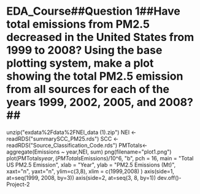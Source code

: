 # EDA_Course##Question 1##Have total emissions from PM2.5 decreased in the United States from 1999 to 2008? Using the base plotting system, make a plot showing the total PM2.5 emission from all sources for each of the years 1999, 2002, 2005, and 2008?##

unzip("exdata%2Fdata%2FNEI_data (1).zip")
NEI <- readRDS("summarySCC_PM25.rds")
SCC <- readRDS("Source_Classification_Code.rds")
PMTotals<- aggregate(Emissions ~ year,NEI, sum)
png(filename="plot1.png")
plot(PMTotals$year,(PMTotals$Emissions)/10^6, "b", pch = 16, 
                  main = "Total US PM2.5 Emission",
                  xlab = "Year",
                  ylab = "PM2.5 Emissions (Mt)", 
                  xaxt="n", yaxt="n", ylim=c(3,8), xlim = c(1999,2008)
                   )
axis(side=1, at=seq(1999, 2008, by=3))
axis(side=2, at=seq(3, 8, by=1))
dev.off()-Project-2
